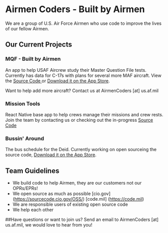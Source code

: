 # Airmen Coders - Built by Airmen

We are a group of U.S. Air Force Airmen who use code to improve the lives of our fellow Airmen.

## Our Current Projects

### MQF - Built by Airmen
An app to help USAF Aircrew study their Master Question File tests. Currently has data for C-17s with plans for several more MAF aircraft. View the [Source Code ](https://github.com/airmencoders/MQF) or [Download it on the App Store](https://apps.apple.com/us/app/mqf-built-by-airmen/id1467446220?ls=1).

Want to help add more aircraft? Contact us at AirmenCoders [at] us.af.mil

### Mission Tools
React Native base app to help crews manage their missions and crew rests. Join the team by contacting us or checking out the in-progress  [Source Code ](https://github.com/airmencoders/missiontools)

### Bussin' Around
The bus schedule for the Deid. Currently working on open sourceing the source code, [Download it on the App Store](https://apps.apple.com/us/app/bussin-around/id1277005292?ls=1). 


## Team Guidelines
* We build code to help Airmen, they are our customers not our OPRs/EPRs!
* We open source as much as possible [cio.gov] (https://sourcecode.cio.gov/OSS/) [code.mil] (https://code.mil)
* We are responsible users of existing open source code
* We help each other


##Have questions or want to join us?
Send an email to AirmenCoders [at] us.af.mil, we would love to hear from you!

